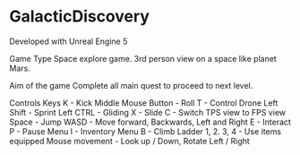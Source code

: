 # GalacticDiscovery

Developed with Unreal Engine 5

Game Type
Space explore game. 3rd person view on a space like planet Mars.

Aim of the game
Complete all main quest to proceed to next level.

Controls
Keys 
K - Kick
Middle Mouse Button - Roll
T - Control Drone
Left Shift - Sprint
Left CTRL - Gliding
X - Slide
C - Switch TPS view to FPS view
Space - Jump
WASD - Move forward, Backwards, Left and Right
E - Interact
P - Pause Menu
I - Inventory Menu
B - Climb Ladder
1, 2. 3, 4 - Use items equipped
Mouse movement - Look up / Down, Rotate  Left / Right



